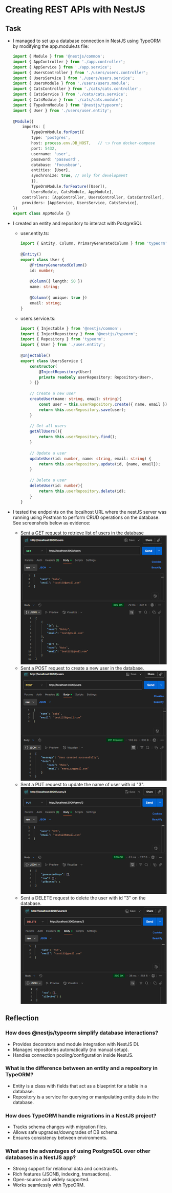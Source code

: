 # Creating REST APIs with NestJS

## Task

- I managed to set up a database connection in NestJS using TypeORM by modifying the app.module.ts file:

    ```typescript
    import { Module } from '@nestjs/common';
    import { AppController } from './app.controller';
    import { AppService } from './app.service';
    import { UsersController } from './users/users.controller';
    import { UsersService } from './users/users.service';
    import { UsersModule } from './users/users.module';
    import { CatsController } from './cats/cats.controller';
    import { CatsService } from './cats/cats.service';
    import { CatsModule } from './cats/cats.module';
    import { TypeOrmModule } from '@nestjs/typeorm';
    import { User } from './users/user.entity';

    @Module({
        imports: [
            TypeOrmModule.forRoot({
            type: 'postgres',
            host: process.env.DB_HOST,   // 👈 from docker-compose
            port: 5432,
            username: 'user',
            password: 'password',
            database: 'focusbear',
            entities: [User],
            synchronize: true, // only for development
            }),
            TypeOrmModule.forFeature([User]),
            UsersModule, CatsModule, AppModule],
        controllers: [AppController, UsersController, CatsController],
        providers: [AppService, UsersService, CatsService],
    })
    export class AppModule {}
    ```

- I created an entity and repository to interact with PostgreSQL
  - user.entity.ts:

    ```typescript
    import { Entity, Column, PrimaryGeneratedColumn } from 'typeorm';

    @Entity()
    export class User {
        @PrimaryGeneratedColumn()
        id: number;

        @Column({ length: 50 })
        name: string;

        @Column({ unique: true })
        email: string;
    }
    ```

  - users.service.ts:

    ```typescript
    import { Injectable } from '@nestjs/common';
    import { InjectRepository } from '@nestjs/typeorm';
    import { Repository } from 'typeorm';
    import { User } from './user.entity';

    @Injectable()
    export class UsersService {
        constructor(
            @InjectRepository(User)
            private readonly userRepository: Repository<User>,
        ) {}

        // Create a new user
        createUser(name: string, email: string){
            const user = this.userRepository.create({ name, email });
            return this.userRepository.save(user);
        }

        // Get all users
        getAllUsers(){
            return this.userRepository.find();
        }

        // Update a user
        updateUser(id: number, name: string, email: string) {
            return this.userRepository.update(id, {name, email});
        }

        // Delete a user
        deleteUser(id: number){
            return this.userRepository.delete(id);
        }
    }
    ```

- I tested the endpoints on the localhost URL where the nestJS server was running using Postman to perform CRUD operations on the database. See screenshots below as evidence:
  - Sent a GET request to retrieve list of users in the database
    ![Screenshot of Postman output for list of users in the database](images/View_user_list_db.png)
  - Sent a POST request to create a new user in the database.
    ![Screenshot of Postman output for creating a new user in the database](images/Create_new_user_db.png)
  - Sent a PUT request to update the name of user with id "3".
    ![Screenshot of Postman output for updating user info](images/Update_user_db.png)
  - Sent a DELETE request to delete the user with id "3" on the database.
    ![Screenshot of Postman output for deleting user in database](images/Delete_user_db.png)

## Reflection

### How does @nestjs/typeorm simplify database interactions?

- Provides decorators and module integration with NestJS DI.
- Manages repositories automatically (no manual setup).
- Handles connection pooling/configuration inside NestJS.
  
### What is the difference between an entity and a repository in TypeORM?

- Entity is a class with fields that act as a blueprint for a table in a database.
- Repository is a service for querying or manipulating entity data in the database.
  
### How does TypeORM handle migrations in a NestJS project?

- Tracks schema changes with migration files.
- Allows safe upgrades/downgrades of DB schema.
- Ensures consistency between environments.
  
### What are the advantages of using PostgreSQL over other databases in a NestJS app?

- Strong support for relational data and constraints.
- Rich features (JSONB, indexing, transactions).
- Open-source and widely supported.
- Works seamlessly with TypeORM.
